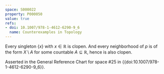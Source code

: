 ```yaml
---
space: S000022
property: P000050
value: true
refs:
- doi: 10.1007/978-1-4612-6290-9_6
  name: Counterexamples in Topology
---
```


Every singleton $\{x\}$ with $x\in\mathbb R$ is clopen.  And every neighborhood of $p$ is of the form $X\setminus A$ for some countable $A\subseteq\mathbb R$, hence is also clopen.

Asserted in the General Reference Chart for space #25 in {{doi:10.1007/978-1-4612-6290-9_6}}.
